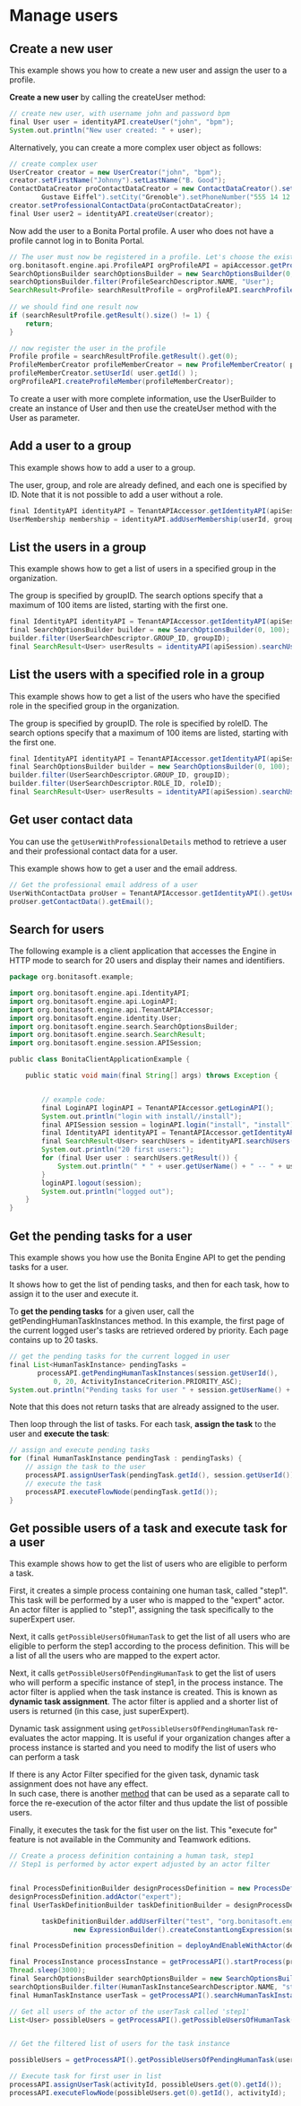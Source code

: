 # Manage users

## Create a new user

This example shows you how to create a new user and assign the user to a profile. 

**Create a new user** by calling the createUser method:
```groovy
// create new user, with username john and password bpm
final User user = identityAPI.createUser("john", "bpm");
System.out.println("New user created: " + user);
```

Alternatively, you can create a more complex user object as follows:
```groovy
// create complex user 
UserCreator creator = new UserCreator("john", "bpm");
creator.setFirstName("Johnny").setLastName("B. Good");
ContactDataCreator proContactDataCreator = new ContactDataCreator().setAddress("32 rue 
        Gustave Eiffel").setCity("Grenoble").setPhoneNumber("555 14 12 541");
creator.setProfessionalContactData(proContactDataCreator);
final User user2 = identityAPI.createUser(creator);
```

Now add the user to a Bonita Portal profile. A user who does not have a profile cannot log in to Bonita Portal.
```groovy
// The user must now be registered in a profile. Let's choose the existing "User" profile:
org.bonitasoft.engine.api.ProfileAPI orgProfileAPI = apiAccessor.getProfileAPI();
SearchOptionsBuilder searchOptionsBuilder = new SearchOptionsBuilder(0,10);
searchOptionsBuilder.filter(ProfileSearchDescriptor.NAME, "User");
SearchResult<Profile> searchResultProfile = orgProfileAPI.searchProfiles(searchOptionsBuilder.done());
    
// we should find one result now
if (searchResultProfile.getResult().size() != 1) {
    return;
}

// now register the user in the profile
Profile profile = searchResultProfile.getResult().get(0);
ProfileMemberCreator profileMemberCreator = new ProfileMemberCreator( profile.getId() );
profileMemberCreator.setUserId( user.getId() );
orgProfileAPI.createProfileMember(profileMemberCreator);
```

To create a user with more complete information, use the UserBuilder to create 
an instance of User and then use the createUser method with the User as parameter.

## Add a user to a group

This example shows how to add a user to a group.

The user, group, and role are already defined, and each one is specified by ID.
Note that it is not possible to add a user without a role.
```groovy
final IdentityAPI identityAPI = TenantAPIAccessor.getIdentityAPI(apiSession);
UserMembership membership = identityAPI.addUserMembership(userId, groupId, roleId);
```

## List the users in a group

This example shows how to get a list of users in a specified group in the organization.

The group is specified by groupID. The search options specify that a maximum of 100 items are listed, starting with the first one.
```groovy
final IdentityAPI identityAPI = TenantAPIAccessor.getIdentityAPI(apiSession);
final SearchOptionsBuilder builder = new SearchOptionsBuilder(0, 100);
builder.filter(UserSearchDescriptor.GROUP_ID, groupID);
final SearchResult<User> userResults = identityAPI(apiSession).searchUsers(builder.done());
```

## List the users with a specified role in a group

This example shows how to get a list of the users who have the specified role in the specified group in the organization.

The group is specified by groupID. The role is specified by roleID. The search options specify that a maximum of 100 items are listed, starting with the first one.
```groovy
final IdentityAPI identityAPI = TenantAPIAccessor.getIdentityAPI(apiSession);
final SearchOptionsBuilder builder = new SearchOptionsBuilder(0, 100);
builder.filter(UserSearchDescriptor.GROUP_ID, groupID);
builder.filter(UserSearchDescriptor.ROLE_ID, roleID);
final SearchResult<User> userResults = identityAPI(apiSession).searchUsers(builder.done());
```

## Get user contact data

You can use the `getUserWithProfessionalDetails` method to retrieve a user and their professional contact data for a user.

This example shows how to get a user and the email address.
```groovy
// Get the professional email address of a user
UserWithContactData proUser = TenantAPIAccessor.getIdentityAPI().getUserWithProfessionalDetails(user.getId());
proUser.getContactData().getEmail();
```

## Search for users

The following example is a client application that accesses the Engine in HTTP mode to search for 20 users and display their names and identifiers. 
```groovy
package org.bonitasoft.example;

import org.bonitasoft.engine.api.IdentityAPI;
import org.bonitasoft.engine.api.LoginAPI;
import org.bonitasoft.engine.api.TenantAPIAccessor;
import org.bonitasoft.engine.identity.User;
import org.bonitasoft.engine.search.SearchOptionsBuilder;
import org.bonitasoft.engine.search.SearchResult;
import org.bonitasoft.engine.session.APISession;

public class BonitaClientApplicationExample {

    public static void main(final String[] args) throws Exception {


        // example code:
        final LoginAPI loginAPI = TenantAPIAccessor.getLoginAPI();
        System.out.println("login with install//install");
        final APISession session = loginAPI.login("install", "install");
        final IdentityAPI identityAPI = TenantAPIAccessor.getIdentityAPI(session);
        final SearchResult<User> searchUsers = identityAPI.searchUsers(new SearchOptionsBuilder(0, 20).done());
        System.out.println("20 first users:");
        for (final User user : searchUsers.getResult()) {
            System.out.println(" * " + user.getUserName() + " -- " + user.getId());
        }
        loginAPI.logout(session);
        System.out.println("logged out");
    }
}
```

## Get the pending tasks for a user

This example shows you how use the Bonita Engine API to get the pending tasks for a user.

It shows how to get the list of pending tasks, and then for each task, how to assign it to the user and execute it.

To **get the pending tasks** for a given user, call the getPendingHumanTaskInstances method.
In this example, the first page of the current logged user's tasks are retrieved ordered by priority. 
Each page contains up to 20 tasks.
```groovy
// get the pending tasks for the current logged in user
final List<HumanTaskInstance> pendingTasks = 
       processAPI.getPendingHumanTaskInstances(session.getUserId(), 
           0, 20, ActivityInstanceCriterion.PRIORITY_ASC);
System.out.println("Pending tasks for user " + session.getUserName() + ": " + pendingTasks);
```

Note that this does not return tasks that are already assigned to the user.

Then loop through the list of tasks. For each task, **assign the task** to the user and **execute the task**:
```groovy
// assign and execute pending tasks
for (final HumanTaskInstance pendingTask : pendingTasks) {
    // assign the task to the user
    processAPI.assignUserTask(pendingTask.getId(), session.getUserId());
    // execute the task
    processAPI.executeFlowNode(pendingTask.getId());
}
```

## Get possible users of a task and execute task for a user

This example shows how to get the list of users who are eligible to perform a task.

First, it creates a simple process containing one human task, called "step1". 
This task will be performed by a user who is mapped to the "expert" actor. An actor filter is applied to "step1", assigning the task specifically to the superExpert user.

Next, it calls `getPossibleUsersOfHumanTask` to get the list of all users who are eligible to perform the step1 according to the process definition. 
This will be a list of all the users who are mapped to the expert actor.

Next, it calls `getPossibleUsersOfPendingHumanTask` to get the list of users who will perform a specific instance of step1, in the process instance. 
The actor filter is applied when the task instance is created. This is known as **dynamic task assignment**. 
The actor filter is applied and a shorter list of users is returned (in this case, just superExpert).

Dynamic task assignment using `getPossibleUsersOfPendingHumanTask` re-evaluates the actor mapping.
It is useful if your organization changes after a process instance is started and you need to modify the list of users who can perform a task

If there is any Actor Filter specified for the given task, dynamic task assignment does not have any effect.  
In such case, there is another [method](http://documentation.bonitasoft.com/javadoc/api/${varVersion}/org/bonitasoft/engine/api/ProcessRuntimeAPI.html#updateActorsOfUserTask(long)) that can be used as a separate call to force the re-execution of the actor filter and thus update the list of possible users.

Finally, it executes the task for the fist user on the list. This "execute for" feature is not available in the Community and Teamwork editions.
```groovy
// Create a process definition containing a human task, step1
// Step1 is performed by actor expert adjusted by an actor filter


final ProcessDefinitionBuilder designProcessDefinition = new ProcessDefinitionBuilder().createNewInstance("assign", "5.0");
designProcessDefinition.addActor("expert");
final UserTaskDefinitionBuilder taskDefinitionBuilder = designProcessDefinition.addUserTask("step1", "expert");

        taskDefinitionBuilder.addUserFilter("test", "org.bonitasoft.engine.filter.user.testFilter", "1.0").addInput("userId",
                new ExpressionBuilder().createConstantLongExpression(superExpert.getId()));

final ProcessDefinition processDefinition = deployAndEnableWithActor(designProcessDefinition.done(), "expert", role);

final ProcessInstance processInstance = getProcessAPI().startProcess(processDefinition.getId());
Thread.sleep(3000);
final SearchOptionsBuilder searchOptionsBuilder = new SearchOptionsBuilder(0, 1);
searchOptionsBuilder.filter(HumanTaskInstanceSearchDescriptor.NAME, "step1");
final HumanTaskInstance userTask = getProcessAPI().searchHumanTaskInstances(searchOptionsBuilder.done()).getResult().get(0);

// Get all users of the actor of the userTask called 'step1'
List<User> possibleUsers = getProcessAPI().getPossibleUsersOfHumanTask(processDefinition.getId(), "step1", 0, 10);


// Get the filtered list of users for the task instance

possibleUsers = getProcessAPI().getPossibleUsersOfPendingHumanTask(userTask.getId(), 0, 10);

// Execute task for first user in list
processAPI.assignUserTask(activityId, possibleUsers.get(0).getId());
processAPI.executeFlowNode(possibleUsers.get(0).getId(), activityId);
```
